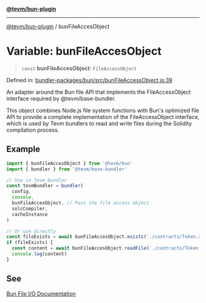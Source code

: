 [**@tevm/bun-plugin**](../README.md)

***

[@tevm/bun-plugin](../globals.md) / bunFileAccesObject

# Variable: bunFileAccesObject

> `const` **bunFileAccesObject**: `FileAccessObject`

Defined in: [bundler-packages/bun/src/bunFileAccessObject.js:39](https://github.com/evmts/tevm-monorepo/blob/main/bundler-packages/bun/src/bunFileAccessObject.js#L39)

An adapter around the Bun file API that implements the FileAccessObject interface
required by @tevm/base-bundler.

This object combines Node.js file system functions with Bun's optimized file API
to provide a complete implementation of the FileAccessObject interface, which is
used by Tevm bundlers to read and write files during the Solidity compilation process.

## Example

```javascript
import { bunFileAccesObject } from '@tevm/bun'
import { bundler } from '@tevm/base-bundler'

// Use in Tevm bundler
const tevmBundler = bundler(
  config,
  console,
  bunFileAccesObject, // Pass the file access object
  solcCompiler,
  cacheInstance
)

// Or use directly
const fileExists = await bunFileAccesObject.exists('./contracts/Token.sol')
if (fileExists) {
  const content = await bunFileAccesObject.readFile('./contracts/Token.sol', 'utf8')
  console.log(content)
}
```

## See

[Bun File I/O Documentation](https://bun.sh/docs/api/file-io)
